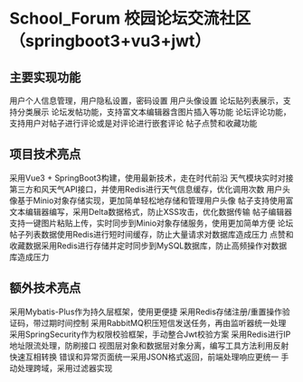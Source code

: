 # School_Forum 校园论坛交流社区（springboot3+vu3+jwt）



## 主要实现功能
用户个人信息管理，用户隐私设置，密码设置
用户头像设置
论坛贴列表展示，支持分类展示
论坛发帖功能，支持富文本编辑器含图片插入等功能
论坛评论功能，支持用户对帖子进行评论或是对评论进行嵌套评论
帖子点赞和收藏功能

## 项目技术亮点
采用Vue3 + SpringBoot3构建，使用最新技术，走在时代前沿
天气模块实时对接第三方和风天气API接口，并使用Redis进行天气信息缓存，优化调用次数
用户头像基于Minio对象存储实现，更加简单轻松地存储和管理用户头像
帖子支持使用富文本编辑器编写，采用Delta数据格式，防止XSS攻击，优化数据传输
帖子编辑器支持一键图片粘贴上传，实时同步到Minio对象存储服务，使用更加简单方便
论坛帖子列表数据使用Redis进行短时间缓存，防止大量请求对数据库造成压力
点赞和收藏数据采用Redis进行存储并定时同步到MySQL数据库，防止高频操作对数据库造成压力

## 额外技术亮点
采用Mybatis-Plus作为持久层框架，使用更便捷
采用Redis存储注册/重置操作验证码，带过期时间控制
采用RabbitMQ积压短信发送任务，再由监听器统一处理
采用SpringSecurity作为权限校验框架，手动整合Jwt校验方案
采用Redis进行IP地址限流处理，防刷接口
视图层对象和数据层对象分离，编写工具方法利用反射快速互相转换
错误和异常页面统一采用JSON格式返回，前端处理响应更统一
手动处理跨域，采用过滤器实现
